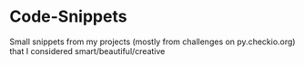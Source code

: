 # Code-Snippets
Small snippets from my projects (mostly from challenges on py.checkio.org) that I considered smart/beautiful/creative
